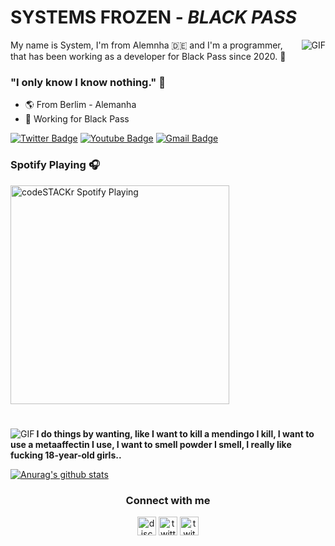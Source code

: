 #                                                      SYSTEMS FROZEN - *BLACK PASS*

<img align="right" alt="GIF" src="https://cdn.discordapp.com/attachments/784644417378058340/784858882093744169/tumblr_inline_mt33etYN0W1qj79oe540.gif"/>

My name is System, I'm from Alemnha 🇩🇪 and I'm a programmer, that has been working as a developer for Black Pass since 2020. 📝

### "I only know I know nothing." 🧠

- 🌎 From Berlim - Alemanha
- 🧪 Working for Black Pass

[![Twitter Badge](https://img.shields.io/badge/-@systemfrozen-2ccce9?style=flat-square&labelColor=2ccce9&logo=twitter&logoColor=white&link=https://twitter.com/invisizzzz)](https://twitter.com/invisizzzz/systemfrozen) 
[![Youtube Badge](https://img.shields.io/badge/-Educado-2ccce9?style=flat-square&logo=Youtube&logoColor=white&link=https://www.youtube.com/channel/UCFPKix5PCAFJLypRA3WOwDA)](https://www.youtube.com/channel/Educado1943) 
[![Gmail Badge](https://img.shields.io/badge/-educadofofo@gmail.com-2ccce9?style=flat-square&logo=Gmail&logoColor=white&link=mailto:invisi40a71@gmail.com)](mailto:educadofofo@gmail.com)

### Spotify Playing 🎧
[<img src="https://now-playing-codeSTACKr.vercel.app/api/spotify-playing" alt="codeSTACKr Spotify Playing" width="350" />](https://open.spotify.com/user/hlc86ji4b3bagl03vukkey7nu?si=Vcy6t3naSuOUiQQpKyrvjA)

#

<img align="left" alt="GIF" src="https://cdn.discordapp.com/attachments/784644417378058340/784858597262622800/tumblr_o8zc6xGfRV1qkdrkzo1_1280.gif" />


**I do things by wanting, like I want to kill a mendingo I kill, I want to use a metaaffectin I use, I want to smell powder I smell, I really like fucking 18-year-old girls..**


[![Anurag's github stats](https://github-readme-stats.vercel.app/api?username=invisicb)](https://github.com/anuraghazra/github-readme-stats)


<h3 align="center">Connect with me</h3>
<p align="center">
<a href="/" target="blank"><img align="center" src="https://simpleicons.org/icons/discord.svg" alt="discord" height="30" width="30"/></a>
<a href="https://twitter.com/systemfrozen" target="blank"><img align="center" src="https://simpleicons.org/icons/twitter.svg" alt="twitter" height="30" width="30"/></a>
<a href="https://twitch.tv/seshpsyc" target="blank"><img align="center" src="https://simpleicons.org/icons/twitch.svg" alt="twitch" height="30" width="30"/></a>
</p>
 
<!--
**SystemsFrozen/SystemsFrozen** is a ✨ _special_ ✨ repository because its `README.md` (this file) appears on your GitHub profile.

